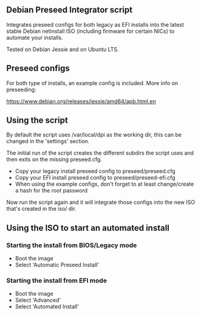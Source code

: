 ## Debian Preseed Integrator script

Integrates preseed configs for both legacy as EFI installs into the latest stable Debian netinstall ISO (including firmware for certain NICs) to automate your installs.

Tested on Debian Jessie and on Ubuntu LTS.

## Preseed configs

For both type of installs, an example config is included. More info on preseeding:

https://www.debian.org/releases/jessie/amd64/apb.html.en

## Using the script

By default the script uses /var/local/dpi as the working dir, this can be changed in the 'settings' section.

The initial run of the script creates the different subdirs the script uses and then exits on the missing preseed.cfg.

* Copy your legacy install preseed config to preseed/preseed.cfg
* Copy your EFI install preseed config to preseed/preseed-efi.cfg
* When using the example configs, don't forget to at least change/create a hash for the root password

Now run the script again and it will integrate those configs into the new ISO that's created in the iso/ dir.

## Using the ISO to start an automated install

### Starting the install from BIOS/Legacy mode
* Boot the image
* Select 'Automatic Preseed Install'

### Starting the install from EFI mode
* Boot the image
* Select 'Advanced'
* Select 'Automated Install'
